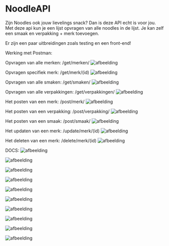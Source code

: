 # NoodleAPI

Zijn Noodles ook jouw lievelings snack? Dan is deze API echt is voor jou.
Met deze api kun je een lijst opvragen van alle noodles in de lijst.
Je kan zelf een smaak en verpakking + merk toevoegen.

Er zijn een paar uitbreidingen zoals testing en een front-end!

Werking met Postman:

Opvragen van alle merken:
/get/merken/
![afbeelding](https://user-images.githubusercontent.com/57659437/211030484-26b124ac-5242-4e1b-99d2-93450e8ed085.png)

Opvragen specifiek merk:
/get/merk/(id)
![afbeelding](https://user-images.githubusercontent.com/57659437/211030617-177c065e-6cee-4e99-a41c-e200f2701421.png)

Opvragen van alle smaken:
/get/smaken/
![afbeelding](https://user-images.githubusercontent.com/57659437/211030707-d7aa0049-bd55-4eaf-a0df-df180d2e789c.png)

Opvragen van alle verpakkingen:
/get/verpakkingen/
![afbeelding](https://user-images.githubusercontent.com/57659437/211030868-aaf0381f-7d9c-43b8-8115-a06384886df2.png)

Het posten van een merk:
/post/merk/
![afbeelding](https://user-images.githubusercontent.com/57659437/211032508-48e3728c-17e1-499d-b6e5-a701a3d9b664.png)

Het posten van een verpakking:
/post/verpakking/
![afbeelding](https://user-images.githubusercontent.com/57659437/211032734-1eaa3eaf-0097-4dbf-a08f-c760492979c0.png)

Het posten van een smaak:
/post/smaak/
![afbeelding](https://user-images.githubusercontent.com/57659437/211032919-ba4782db-84e2-409a-af42-c43bc9631aad.png)

Het updaten van een merk:
/update/merk/(id)
![afbeelding](https://user-images.githubusercontent.com/57659437/211031250-2b87ee6e-e422-4cb4-860a-1658bcbb9eeb.png)

Het deleten van een merk:
/delete/merk/(id)
![afbeelding](https://user-images.githubusercontent.com/57659437/211031382-ff700ef3-a2bd-46b5-9671-a84f6467905c.png)


DOCS:
![afbeelding](https://user-images.githubusercontent.com/57659437/211031461-5c549493-ca2c-4223-a596-25f0422fd329.png)

![afbeelding](https://user-images.githubusercontent.com/57659437/211031500-49b8733d-1cca-4557-8bff-256e3a4e8c60.png)

![afbeelding](https://user-images.githubusercontent.com/57659437/211031574-38c4826f-8101-49f3-9002-23a1d37a8f59.png)

![afbeelding](https://user-images.githubusercontent.com/57659437/211031683-c1d87098-7666-4d24-a57c-6f575a39d169.png)

![afbeelding](https://user-images.githubusercontent.com/57659437/211031729-4b099565-15a1-4245-b122-4ff6589267af.png)

![afbeelding](https://user-images.githubusercontent.com/57659437/211031764-52d0c505-7a4a-44eb-89ca-9b692fbf770c.png)

![afbeelding](https://user-images.githubusercontent.com/57659437/211031891-43c25202-bc56-4a43-83f8-c9dee6a66617.png)

![afbeelding](https://user-images.githubusercontent.com/57659437/211031940-1ee72136-3a03-473c-8ede-fbbc51c24d43.png)

![afbeelding](https://user-images.githubusercontent.com/57659437/211032017-be63bea4-a44b-47b6-a1f8-586e1b1fb2fd.png)

![afbeelding](https://user-images.githubusercontent.com/57659437/211032066-c91be575-3d90-4b45-9bda-634ac64fce25.png)








